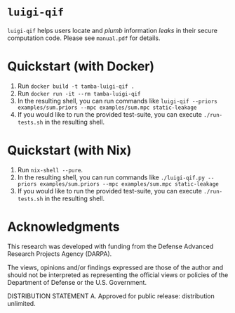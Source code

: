 # `luigi-qif`

`luigi-qif` helps users locate and _plumb_ information _leaks_ in their secure computation code.
Please see `manual.pdf` for details.

# Quickstart (with Docker)

1. Run `docker build -t tamba-luigi-qif .`
2. Run `docker run -it --rm tamba-luigi-qif`
3. In the resulting shell, you can run commands like `luigi-qif --priors examples/sum.priors --mpc examples/sum.mpc static-leakage`
4. If you would like to run the provided test-suite, you can execute `./run-tests.sh` in the resulting shell.

# Quickstart (with Nix)

1. Run `nix-shell --pure`.
2. In the resulting shell, you can run commands like `./luigi-qif.py --priors examples/sum.priors --mpc examples/sum.mpc static-leakage`
3. If you would like to run the provided test-suite, you can execute `./run-tests.sh` in the resulting shell.

# Acknowledgments

This research was developed with funding from the Defense Advanced Research Projects Agency (DARPA).

The views, opinions and/or findings expressed are those of the author and should not be interpreted as representing the official views or policies of the Department of Defense or the U.S. Government.

DISTRIBUTION STATEMENT A. Approved for public release: distribution unlimited.
